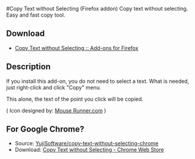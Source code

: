 #Copy Text without Selecting (Firefox addon)
Copy text without selecting. Easy and fast copy tool.

## Download

* [Copy Text without Selecting :: Add-ons for Firefox](https://addons.mozilla.org/ja/firefox/addon/copy-text-without-selecting/ "Copy Text without Selecting :: Add-ons for Firefox")

## Description

If you install this add-on, you do not need to select a text.
What is needed, just right-click and click "Copy" menu.

This alone, the text of the point you click will be copied.

( Icon designed by: [Mouse Runner.com](http://www.mouserunner.com/ "Mouse Runner.com, Good Content, Free Resources") )

## For Google Chrome?

* Source: [YujiSoftware/copy-text-without-selecting-chrome](https://github.com/YujiSoftware/copy-text-without-selecting-chrome "YujiSoftware/copy-text-without-selecting-chrome")
* Download: [Copy Text without Selecting - Chrome Web Store](https://chrome.google.com/webstore/detail/copy-text-without-selecti/obhagoegpnbklgknnmbglghkfdidegkl "Copy Text without Selecting - Chrome Web Store")
